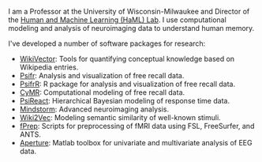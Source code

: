 I am a Professor at the University of Wisconsin-Milwaukee and Director of the [Human and Machine Learning (HaML) Lab](https://hamllab.org). I use computational modeling and analysis of neuroimaging data to understand human memory.

I've developed a number of software packages for research:
* [WikiVector](https://github.com/mortonne/wikivector): Tools for quantifying conceptual knowledge based on Wikipedia entries.
* [Psifr](https://github.com/mortonne/psifr): Analysis and visualization of free recall data.
* [PsifrR](https://github.com/mortonne/psifrr): R package for analysis and visualization of free recall data.
* [CyMR](https://github.com/mortonne/cymr): Computational modeling of free recall data.
* [PsiReact](https://github.com/mortonne/psireact): Hierarchical Bayesian modeling of response time data.
* [Mindstorm](https://github.com/mortonne/mindstorm): Advanced neuroimaging analysis.
* [Wiki2Vec](https://github.com/prestonlab/wiki2vec): Modeling semantic similarity of well-known stimuli.
* [fPrep](https://github.com/prestonlab/fprep): Scripts for preprocessing of fMRI data using FSL, FreeSurfer, and ANTS.
* [Aperture](https://github.com/mortonne/aperture): Matlab toolbox for univariate and multivariate analysis of EEG data.
